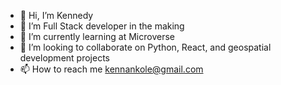 - 👋 Hi, I’m Kennedy
- 👀 I’m Full Stack developer in the making
- 🌱 I’m currently learning at Microverse
- 💞️ I’m looking to collaborate on Python, React, and geospatial development projects
- 📫 How to reach me kennankole@gmail.com

<!---
kennankole/kennankole is a ✨ special ✨ repository because its `README.md` (this file) appears on your GitHub profile.
You can click the Preview link to take a look at your changes.
--->
